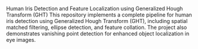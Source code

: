 Human Iris Detection and Feature Localization using Generalized Hough Transform (GHT)
This repository implements a complete pipeline for human iris detection using Generalized Hough Transform (GHT), including spatial matched filtering, ellipse detection, and feature collation. The project also demonstrates vanishing point detection for enhanced object localization in eye images.
